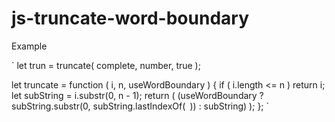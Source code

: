 # js-truncate-word-boundary
Example

`
          let trun =
            truncate(
              complete,
              number,
              true
            );


let truncate = function (
  i,
  n,
  useWordBoundary
) {
  if (
    i.length <= n
  )
    return i;
  let subString = i.substr(0, n - 1);
  return (
    (useWordBoundary
      ? subString.substr(0, subString.lastIndexOf(` `))
      : subString)
  );
};
`
